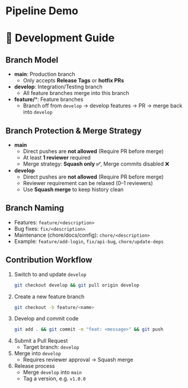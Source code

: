 # Pipeline Demo
# 📘 Development Guide

## Branch Model
- **main**: Production branch  
  - Only accepts **Release Tags** or **hotfix PRs**  
- **develop**: Integration/Testing branch  
  - All feature branches merge into this branch  
- **feature/***: Feature branches  
  - Branch off from `develop` → develop features → PR → merge back into `develop`  

## Branch Protection & Merge Strategy
- **main**  
  - Direct pushes are **not allowed** (Require PR before merge)  
  - At least **1 reviewer** required  
  - Merge strategy: **Squash only ✅**, Merge commits disabled ❌  
- **develop**  
  - Direct pushes are **not allowed** (Require PR before merge)  
  - Reviewer requirement can be relaxed (0–1 reviewers)  
  - Use **Squash merge** to keep history clean  

## Branch Naming
- Features: `feature/<description>`  
- Bug fixes: `fix/<description>`  
- Maintenance (chore/docs/config): `chore/<description>`  
- Example: `feature/add-login`, `fix/api-bug`, `chore/update-deps`  

## Contribution Workflow
1. Switch to and update `develop`  
   ```bash
   git checkout develop && git pull origin develop
   ```
2. Create a new feature branch  
   ```bash
   git checkout -b feature/<name>
   ```
3. Develop and commit code  
   ```bash
   git add . && git commit -m "feat: <message>" && git push
   ```
4. Submit a Pull Request  
   - Target branch: `develop`  
5. Merge into `develop`  
   - Requires reviewer approval → Squash merge  
6. Release process  
   - Merge `develop` into `main`  
   - Tag a version, e.g. `v1.0.0`
